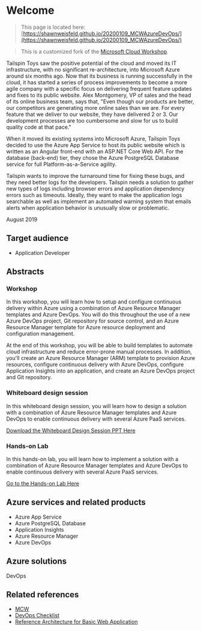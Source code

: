 # Welcome

> This page is located here: [https://shawnweisfeld.github.io/20200109_MCWAzureDevOps/](https://shawnweisfeld.github.io/20200109_MCWAzureDevOps/)

> This is a customized fork of the [Microsoft Cloud Workshop](https://github.com/microsoft/MCW-Continuous-delivery-in-Azure-DevOps).

Tailspin Toys saw the positive potential of the cloud and moved its IT infrastructure, with no significant re-architecture, into Microsoft Azure around six months ago. Now that its business is running successfully in the cloud, it has started a series of process improvements to become a more agile company with a specific focus on delivering frequent feature updates and fixes to its public website. Alex Montgomery, VP of sales and the head of its online business team, says that, "Even though our products are better, our competitors are generating more online sales than we are. For every feature that we deliver to our website, they have delivered 2 or 3. Our development processes are too cumbersome and slow for us to build quality code at that pace."

When it moved its existing systems into Microsoft Azure, Tailspin Toys decided to use the Azure App Service to host its public website which is written as an Angular front-end with an ASP.NET Core Web API. For the database (back-end) tier, they chose the Azure PostgreSQL Database service for full Platform-as-a-Service agility.

Tailspin wants to improve the turnaround time for fixing these bugs, and they need better logs for the developers. Tailspin needs a solution to gather new types of logs including browser errors and application dependency errors such as timeouts. Ideally, they want to make the application logs searchable as well as implement an automated warning system that emails alerts when application behavior is unusually slow or problematic.

August 2019

## Target audience

- Application Developer

## Abstracts

### Workshop

In this workshop, you will learn how to setup and configure continuous delivery within Azure using a combination of Azure Resource Manager templates and Azure DevOps. You will do this throughout the use of a new Azure DevOps project, Git repository for source control, and an Azure Resource Manager template for Azure resource deployment and configuration management.

At the end of this workshop, you will be able to build templates to automate cloud infrastructure and reduce error-prone manual processes. In addition,  you'll create an Azure Resource Manager (ARM) template to provision Azure resources, configure continuous delivery with Azure DevOps, configure Application Insights into an application, and create an Azure DevOps project and Git repository.

### Whiteboard design session

In this whiteboard design session, you will learn how to design a solution with a combination of Azure Resource Manager templates and Azure DevOps to enable continuous delivery with several Azure PaaS services.

[Download the Whiteboard Design Session PPT Here](./assets/whiteboard-design-session.pptx)

### Hands-on Lab

In this hands-on lab, you will learn how to implement a solution with a combination of Azure Resource Manager templates and Azure DevOps to enable continuous delivery with several Azure PaaS services.

[Go to the Hands-on Lab Here](./lab)

## Azure services and related products
- Azure App Service 
- Azure PostgreSQL Database
- Application Insights
- Azure Resource Manager
- Azure DevOps

## Azure solutions
DevOps

## Related references
- [MCW](https://github.com/Microsoft/MCW)
- [DevOps Checklist](https://docs.microsoft.com/en-us/azure/architecture/checklist/dev-ops)
- [Reference Architecture for Basic Web Application](https://docs.microsoft.com/en-us/azure/architecture/reference-architectures/app-service-web-app/basic-web-app)
